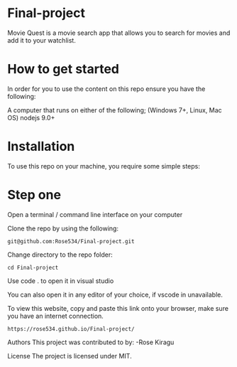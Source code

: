 # Final-project
Movie Quest is a movie search app that allows you to search for movies and add it to your watchlist.

# How to get started

In order for you to use the content on this repo ensure you have the following:

A computer that runs on either of the following; (Windows 7+, Linux, Mac OS) nodejs 9.0+ 

# Installation

To use this repo on your machine, you require some simple steps:

# Step one

Open a terminal / command line interface on your computer

Clone the repo by using the following:

    git@github.com:Rose534/Final-project.git

Change directory to the repo folder:

    cd Final-project

Use code . to open it in visual studio

You can also open it in any editor of your choice, if vscode in unavailable.


To view this website, copy and paste this link onto your browser, make sure you have an internet connection.

    https://rose534.github.io/Final-project/

Authors
This project was contributed to by: -Rose Kiragu

License
The project is licensed under MIT.

